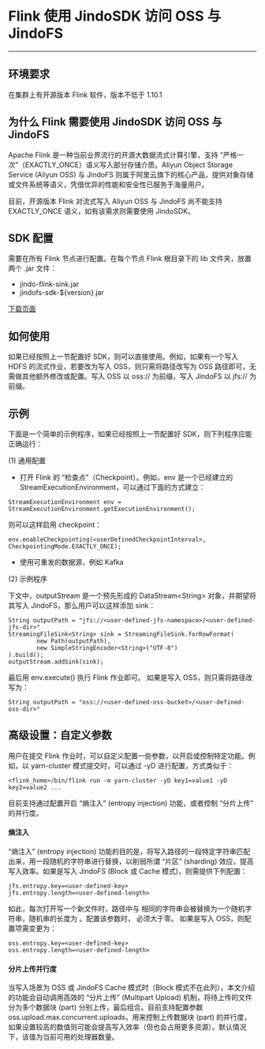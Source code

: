 # Flink 使用 JindoSDK 访问 OSS 与 JindoFS

---

## 环境要求

在集群上有开源版本 Flink 软件，版本不低于 1.10.1

## 为什么 Flink 需要使用 JindoSDK 访问 OSS 与 JindoFS

Apache Flink 是一种当前业界流行的开源大数据流式计算引擎，支持 “严格一次”（EXACTLY_ONCE）语义写入部分存储介质。Aliyun Object Storage Service (Aliyun OSS) 与 JindoFS 则属于阿里云旗下的核心产品，提供对象存储或文件系统等语义，凭借优异的性能和安全性已服务于海量用户。

目前，开源版本 Flink 对流式写入 Aliyun OSS 与 JindoFS 尚不能支持 EXACTLY_ONCE 语义，如有该需求则需要使用 JindoSDK。

## SDK 配置

需要在所有 Flink 节点进行配置。在每个节点 Flink 根目录下的 lib 文件夹，放置两个 .jar 文件：
* jindo-flink-sink.jar
* jindofs-sdk-${version}.jar

[下载页面](/docs/jindofs_sdk_download.md)

## 如何使用

如果已经按照上一节配置好 SDK，则可以直接使用。例如，如果有一个写入 HDFS 的流式作业，若要改为写入 OSS，则只需将路径改写为 OSS 路径即可，无需做其他额外修改或配置。写入 OSS 以 oss:// 为前缀，写入 JindoFS 以 jfs:// 为前缀。

## 示例

下面是一个简单的示例程序，如果已经按照上一节配置好 SDK，则下列程序应能正确运行：

(1) 通用配置

* 打开 Flink 的 “检查点”（Checkpoint）。例如，env 是一个已经建立的 StreamExecutionEnvironment，可以通过下面的方式建立：
```
StreamExecutionEnvironment env = StreamExecutionEnvironment.getExecutionEnvironment();
```
则可以这样启用 checkpoint：
```
env.enableCheckpointing(<userDefinedCheckpointInterval>, CheckpointingMode.EXACTLY_ONCE);
```

* 使用可重发的数据源，例如 Kafka

(2) 示例程序

下文中，outputStream 是一个预先形成的 DataStream&lt;String&gt; 对象，并期望将其写入 JindoFS，那么用户可以这样添加 sink：
```
String outputPath = "jfs://<user-defined-jfs-namespace>/<user-defined-jfs-dir>"
StreamingFileSink<String> sink = StreamingFileSink.forRowFormat(
        new Path(outputPath),
        new SimpleStringEncoder<String>("UTF-8")
).build();
outputStream.addSink(sink);
```
最后用 env.execute() 执行 Flink 作业即可。
如果是写入 OSS，则只需将路径改写为：
```
String outputPath = "oss://<user-defined-oss-bucket>/<user-defined-oss-dir>"
```

## 高级设置：自定义参数

用户在提交 Flink 作业时，可以自定义配置一些参数，以开启或控制特定功能。例如，以 yarn-cluster 模式提交时，可以通过 -yD 进行配置，方式类似于：
```
<flink_home>/bin/flink run -m yarn-cluster -yD key1=value1 -yD key2=value2 ...
```

目前支持通过配置开启 “熵注入” (entropy injection) 功能，或者控制 “分片上传” 的并行度。

#### 熵注入

“熵注入” (entropy injection) 功能的目的是，将写入路径的一段特定字符串匹配出来，用一段随机的字符串进行替换，以削弱所谓 “片区” (sharding) 效应，提高写入效率。如果是写入 JindoFS (Block 或 Cache 模式)，则需提供下列配置：
```
jfs.entropy.key=<user-defined-key>
jfs.entropy.length=<user-defined-length>
```
如此，每次打开写一个新文件时，路径中与 <user-defined-key> 相同的字符串会被替换为一个随机字符串，随机串的长度为 <user-defined-length>。配置该参数时，<user-defined-length> 必须大于零。
如果是写入 OSS，则配置项需变更为：
```
oss.entropy.key=<user-defined-key>
oss.entropy.length=<user-defined-length>
```
#### 分片上传并行度

当写入场景为 OSS 或 JindoFS Cache 模式时（Block 模式不在此列），本文介绍的功能会自动调用高效的 “分片上传” (Multipart Upload) 机制，将待上传的文件分为多个数据块 (part) 分别上传，最后组合。目前支持配置参数 oss.upload.max.concurrent.uploads，用来控制上传数据块 (part) 的并行度，如果设置较高的数值则可能会提高写入效率（但也会占用更多资源）。默认情况下，该值为当前可用的处理器数量。
